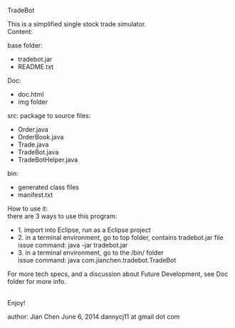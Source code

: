 TradeBot

This is a simplified single stock trade simulator.
<br>Content:</br>

base folder:
<ul>
<li>tradebot.jar</li>
<li>README.txt</li>
</ul>

Doc:
<ul>
<li>doc.html</li>
<li>img folder</li>
</ul>

src:
package to source files:
<ul>
<li>Order.java</li>
<li>OrderBook.java</li>
<li>Trade.java</li>
<li>TradeBot.java</li>
<li>TradeBotHelper.java</li>
</ul>

bin:
<ul>
<li>generated class files</li>
<li>manifest.txt</li>
</ul>

How to use it:
<br>there are 3 ways to use this program:</br>
<ul>
<li>1. import into Eclipse, run as a Eclipse project</li>
<li>2. in a terminal environment, go to top folder, contains tradebot.jar file
   <br>issue command: java -jar tradebot.jar</br></li>
<li>3. in a terminal environment, go to the /bin/ folder
   <br>issue command: java com.jianchen.tradebot.TradeBot</br></li>
</ul>

For more tech specs, and a discussion about Future Development, see Doc folder for more info.

<br>Enjoy!</br>

author: Jian Chen
June 6, 2014
dannycj11 at gmail dot com
